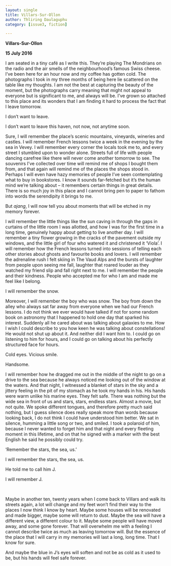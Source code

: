 ```yaml
---
layout: single
title: Villars-Sur-Ollon
author: Thliring Daulaguphu
category: [issue3, fiction]

---
```


**Villars-Sur-Ollon**

**15 July 2016**
 
I am seated in a tiny café as I write this. They’re playing The Mondrians on the radio and the air smells of the neighbourhood’s famous Swiss cheese. I’ve been here for an hour now and my coffee has gotten cold. The photographs I took in my three months of being here lie scattered on the table like my thoughts. I am not the best at capturing the beauty of the moment, but the photographs carry meaning that might not appeal to everyone but is significant to me, and always will be. I’ve grown so attached to this place and its wonders that I am finding it hard to process the fact that I leave tomorrow.
 
I don’t want to leave.
 
I don’t want to leave this haven, not now, not anytime soon.
 
Sure, I will remember the place’s scenic mountains, vineyards, wineries and castles. I will remember French lessons twice a week in the evening by the sea in Vevey. I will remember every corner the locals took me to, and every street I stumbled upon to wonder alone. Streets full of life with people dancing carefree like there will never come another tomorrow to see. The souvenirs I’ve collected over time will remind me of shops I bought them from, and that again will remind me of the places the shops stood in. Perhaps I will even have hazy memories of people I’ve seen contemplating what to buy in bookstores. I know it sounds far-fetched but it’s the human mind we’re talking about – it remembers certain things in great details. There is so much joy in this place and I cannot bring pen to paper to fathom into words the serendipity it brings to me.
 
But _ajang_, I will now tell you about moments that will be etched in my memory forever.
 
I will remember the little things like the sun caving in through the gaps in curtains of the little room I was allotted, and how I was for the first time in a long time, genuinely happy about getting to live another day. I will remember a tiny flower growing in the cracks of the pavement outside my windows, and the little girl of four who watered it and christened it ‘Viola’. I will remember how the French lessons turned into sessions of telling each other stories about ghosts and favourite books and lovers. I will remember the adrenaline rush I felt skiing in The Vaud Alps and the bursts of laughter from people upon seeing me fall, laughter that roared louder as they watched my friend slip and fall right next to me. I will remember the people and their kindness. People who accepted me for who I am and made me feel like I belong.
 
I will remember the snow.
 
Moreover, I will remember the boy who was snow. The boy from down the alley who always sat far away from everyone when we had our French lessons.  I do not think we ever would have talked if not for some random book on astronomy that I happened to hold one day that sparked his interest. Suddenly all he cared about was talking about galaxies to me. How I wish I could describe to you how keen he was talking about constellations! He would not shut up about it. And neither did I want him to. I could go on listening to him for hours, and I could go on talking about his perfectly structured face for hours. 
 
Cold eyes.  Vicious smile.
 
Handsome.
 
I will remember how he dragged me out in the middle of the night to go on a drive to the sea because he always noticed me looking out of the window at the waters. And that night, I witnessed a blanket of stars in the sky and a jittery feeling in the pit of my stomach as he took my hands in his. His hands were warm unlike his marine eyes. They felt safe. There was nothing but the wide sea in front of us and stars, stars, endless stars. Almost a movie, but not quite. We spoke different tongues, and therefore pretty much said nothing, but I guess silence does really speak more than words because looking back, I do not think I could have understood him better. We sat in silence, humming a little song or two, and smiled. I took a polaroid of him, because I never wanted to forget him and that night and every fleeting moment in this lifetime, and on that he signed with a marker with the best English he said he possibly could try.
 
‘Remember the stars, the sea, us.’
 
I will remember the stars, the sea, us.
 
He told me to call him J.
 
I will remember J.
 
 <br>

Maybe in another ten, twenty years when I come back to Villars and walk its streets again, a lot will change and my feet won’t find their way to the places I now think I know by heart. Maybe some houses will be renovated and made bigger, maybe some will return to dust. Maybe the sea will have a different view, a different colour to it. Maybe some people will have moved away, and some gone forever. That will overwhelm me with a feeling I cannot describe twice as much as leaving tomorrow will. But the essence of the place that I will carry in my memories will last a long, long time. That I know for sure.
 
And maybe the blue in J’s eyes will soften and not be as cold as it used to be, but his hands will feel safe forever.

